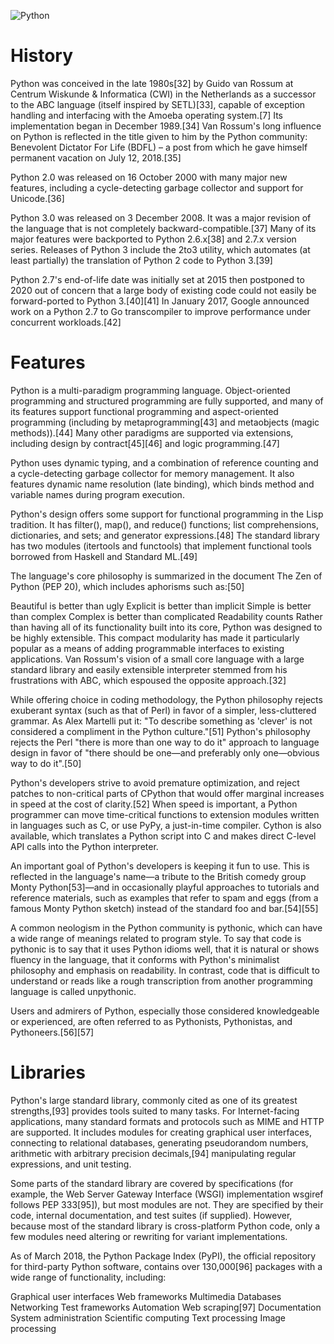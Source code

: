 ![Python](python.png)

# History

Python was conceived in the late 1980s[32] by Guido van Rossum at Centrum Wiskunde & Informatica (CWI) in the Netherlands as a successor to the ABC language (itself inspired by SETL)[33], capable of exception handling and interfacing with the Amoeba operating system.[7] Its implementation began in December 1989.[34] Van Rossum's long influence on Python is reflected in the title given to him by the Python community: Benevolent Dictator For Life (BDFL) – a post from which he gave himself permanent vacation on July 12, 2018.[35]

Python 2.0 was released on 16 October 2000 with many major new features, including a cycle-detecting garbage collector and support for Unicode.[36]

Python 3.0 was released on 3 December 2008. It was a major revision of the language that is not completely backward-compatible.[37] Many of its major features were backported to Python 2.6.x[38] and 2.7.x version series. Releases of Python 3 include the 2to3 utility, which automates (at least partially) the translation of Python 2 code to Python 3.[39]

Python 2.7's end-of-life date was initially set at 2015 then postponed to 2020 out of concern that a large body of existing code could not easily be forward-ported to Python 3.[40][41] In January 2017, Google announced work on a Python 2.7 to Go transcompiler to improve performance under concurrent workloads.[42]

# Features

Python is a multi-paradigm programming language. Object-oriented programming and structured programming are fully supported, and many of its features support functional programming and aspect-oriented programming (including by metaprogramming[43] and metaobjects (magic methods)).[44] Many other paradigms are supported via extensions, including design by contract[45][46] and logic programming.[47]

Python uses dynamic typing, and a combination of reference counting and a cycle-detecting garbage collector for memory management. It also features dynamic name resolution (late binding), which binds method and variable names during program execution.

Python's design offers some support for functional programming in the Lisp tradition. It has filter(), map(), and reduce() functions; list comprehensions, dictionaries, and sets; and generator expressions.[48] The standard library has two modules (itertools and functools) that implement functional tools borrowed from Haskell and Standard ML.[49]

The language's core philosophy is summarized in the document The Zen of Python (PEP 20), which includes aphorisms such as:[50]

Beautiful is better than ugly
Explicit is better than implicit
Simple is better than complex
Complex is better than complicated
Readability counts
Rather than having all of its functionality built into its core, Python was designed to be highly extensible. This compact modularity has made it particularly popular as a means of adding programmable interfaces to existing applications. Van Rossum's vision of a small core language with a large standard library and easily extensible interpreter stemmed from his frustrations with ABC, which espoused the opposite approach.[32]

While offering choice in coding methodology, the Python philosophy rejects exuberant syntax (such as that of Perl) in favor of a simpler, less-cluttered grammar. As Alex Martelli put it: "To describe something as 'clever' is not considered a compliment in the Python culture."[51] Python's philosophy rejects the Perl "there is more than one way to do it" approach to language design in favor of "there should be one—and preferably only one—obvious way to do it".[50]

Python's developers strive to avoid premature optimization, and reject patches to non-critical parts of CPython that would offer marginal increases in speed at the cost of clarity.[52] When speed is important, a Python programmer can move time-critical functions to extension modules written in languages such as C, or use PyPy, a just-in-time compiler. Cython is also available, which translates a Python script into C and makes direct C-level API calls into the Python interpreter.

An important goal of Python's developers is keeping it fun to use. This is reflected in the language's name—a tribute to the British comedy group Monty Python[53]—and in occasionally playful approaches to tutorials and reference materials, such as examples that refer to spam and eggs (from a famous Monty Python sketch) instead of the standard foo and bar.[54][55]

A common neologism in the Python community is pythonic, which can have a wide range of meanings related to program style. To say that code is pythonic is to say that it uses Python idioms well, that it is natural or shows fluency in the language, that it conforms with Python's minimalist philosophy and emphasis on readability. In contrast, code that is difficult to understand or reads like a rough transcription from another programming language is called unpythonic.

Users and admirers of Python, especially those considered knowledgeable or experienced, are often referred to as Pythonists, Pythonistas, and Pythoneers.[56][57]

# Libraries

Python's large standard library, commonly cited as one of its greatest strengths,[93] provides tools suited to many tasks. For Internet-facing applications, many standard formats and protocols such as MIME and HTTP are supported. It includes modules for creating graphical user interfaces, connecting to relational databases, generating pseudorandom numbers, arithmetic with arbitrary precision decimals,[94] manipulating regular expressions, and unit testing.

Some parts of the standard library are covered by specifications (for example, the Web Server Gateway Interface (WSGI) implementation wsgiref follows PEP 333[95]), but most modules are not. They are specified by their code, internal documentation, and test suites (if supplied). However, because most of the standard library is cross-platform Python code, only a few modules need altering or rewriting for variant implementations.

As of March 2018, the Python Package Index (PyPI), the official repository for third-party Python software, contains over 130,000[96] packages with a wide range of functionality, including:

Graphical user interfaces
Web frameworks
Multimedia
Databases
Networking
Test frameworks
Automation
Web scraping[97]
Documentation
System administration
Scientific computing
Text processing
Image processing
